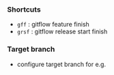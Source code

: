 

### Shortcuts
  * `gff` : gitflow feature finish
  * `grsf` : gitflow release start finish


### Target branch 

* configure target branch for e.g.
